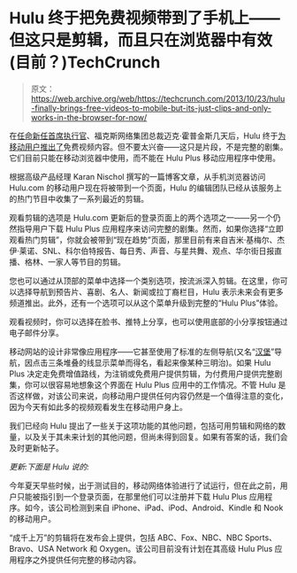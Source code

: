 # Hulu 终于把免费视频带到了手机上——但这只是剪辑，而且只在浏览器中有效(目前？)TechCrunch

> 原文：<https://web.archive.org/web/https://techcrunch.com/2013/10/23/hulu-finally-brings-free-videos-to-mobile-but-its-just-clips-and-only-works-in-the-browser-for-now/>

在[任命新任首席执行官](https://web.archive.org/web/20221205114409/https://beta.techcrunch.com/2013/10/17/hulu-ceo-mike-hopkins/)、福克斯网络集团总裁迈克·霍普金斯几天后，Hulu 终于[为移动用户推出了](https://web.archive.org/web/20221205114409/http://blog.hulu.com/2013/10/23/free-hulu-clips-on-the-go/)免费视频内容。但不要太兴奋——这只是片段，不是完整的剧集。它们目前只能在移动浏览器中使用，而不能在 Hulu Plus 移动应用程序中使用。

根据高级产品经理 Karan Nischol 撰写的一篇博客文章，从手机浏览器访问 Hulu.com 的移动用户现在将被带到一个页面，Hulu 的编辑团队已经从该服务上的热门节目中收集了一系列最近的剪辑。

观看剪辑的选项是 Hulu.com 更新后的登录页面上的两个选项之一——另一个仍然指导用户下载 Hulu Plus 应用程序来访问完整的剧集。然而，如果你选择“立即观看热门剪辑”，你就会被带到“现在趋势”页面，那里目前有来自吉米·基梅尔、杰伊·莱诺、SNL、科尔伯特报告、每日秀、声音、与星共舞、观点、华尔街日报直播、格林、一家人等节目的剪辑。

您也可以通过从顶部的菜单中选择一个类别选项，按流派深入剪辑。在这里，你可以选择导航到预告片、喜剧、名人、新闻或拉丁裔栏目，Hulu 表示未来会有更多频道推出。此外，还有一个选项可以从这个菜单升级到完整的“Hulu Plus”体验。

观看视频时，你可以选择在脸书、推特上分享，也可以使用底部的小分享按钮通过电子邮件分享。

移动网站的设计非常像应用程序——它甚至使用了标准的左侧导航(又名“[汉堡](https://web.archive.org/web/20221205114409/http://www.pinterest.com/tarunfzr/mobile-main-navigation-examples-aka-hamburgers/)”导航，因点击三条堆叠的线显示菜单而得名，看起来像某种三明治)。如果 Hulu Plus 决定走免费增值路线，为注销或免费用户提供剪辑，为付费用户提供完整剧集，你可以很容易地想象这个界面在 Hulu Plus 应用中的工作情况。不管 Hulu 是否这样做，对该公司来说，向移动用户提供任何内容仍然是一个值得注意的变化，因为今天有如此多的视频观看发生在移动用户身上。

我们已经向 Hulu 提出了一些关于这项功能的其他问题，包括可用剪辑和网络的数量，以及关于其未来计划的其他问题，但尚未得到回复。如果有答案的话，我们会及时更新帖子。

*更新:下面是 Hulu 说的:*

今年夏天早些时候，出于测试目的，移动网络体验进行了试运行，但在此之前，用户只能被指引到一个登录页面，在那里他们可以注册并下载 Hulu Plus 应用程序。如今，该公司检测到来自 iPhone、iPad、iPod、Android、Kindle 和 Nook 的移动用户。

“成千上万”的剪辑将在发布会上提供，包括 ABC、Fox、NBC、NBC Sports、Bravo、USA Network 和 Oxygen。该公司目前没有计划在其高级 Hulu Plus 应用程序之外提供任何完整的移动内容。